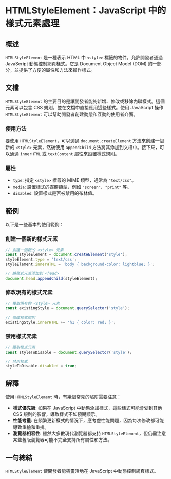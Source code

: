<!--
Meta Description: # HTMLStyleElement：JavaScript 中的樣式元素處理 ## 概述 `HTMLStyleElement` 是一種表示 HTML 中 `<style>` 標籤的物件，允許開發者通過 JavaScript 動態控制網頁樣式。它是 Document Object Model (DOM...
Meta Keywords: htmlstyleelement, javascript, style, document, css
-->

# HTMLStyleElement：JavaScript 中的樣式元素處理

## 概述
`HTMLStyleElement` 是一種表示 HTML 中 `<style>` 標籤的物件，允許開發者通過 JavaScript 動態控制網頁樣式。它是 Document Object Model (DOM) 的一部分，並提供了方便的屬性和方法來操作樣式。

## 文檔
`HTMLStyleElement` 的主要目的是讓開發者能夠新增、修改或移除內聯樣式。這個元素可以包含 CSS 規則，並在文檔中直接應用這些樣式。使用 JavaScript 操作 `HTMLStyleElement` 可以幫助開發者創建動態和互動的使用者介面。

### 使用方法
要使用 `HTMLStyleElement`，可以透過 `document.createElement` 方法來創建一個新的 `<style>` 元素，然後使用 `appendChild` 方法將其添加到文檔中。接下來，可以通過 `innerHTML` 或 `textContent` 屬性來設置樣式規則。

### 屬性
- `type`: 指定 `<style>` 標籤的 MIME 類型，通常為 `"text/css"`。
- `media`: 設置樣式的媒體類型，例如 `"screen"`、`"print"` 等。
- `disabled`: 設置樣式是否被禁用的布林值。

## 範例
以下是一些基本的使用範例：

### 創建一個新的樣式元素
```javascript
// 創建一個新的 <style> 元素
const styleElement = document.createElement('style');
styleElement.type = 'text/css';
styleElement.innerHTML = 'body { background-color: lightblue; }';

// 將樣式元素添加到 <head>
document.head.appendChild(styleElement);
```

### 修改現有的樣式元素
```javascript
// 獲取現有的 <style> 元素
const existingStyle = document.querySelector('style');

// 修改樣式規則
existingStyle.innerHTML += 'h1 { color: red; }';
```

### 禁用樣式元素
```javascript
// 獲取樣式元素
const styleToDisable = document.querySelector('style');

// 禁用樣式
styleToDisable.disabled = true;
```

## 解釋
使用 `HTMLStyleElement` 時，有幾個常見的陷阱需要注意：
- **樣式優先級**: 如果在 JavaScript 中動態添加樣式，這些樣式可能會受到其他 CSS 規則的影響，導致樣式不如預期顯示。
- **性能考量**: 在頻繁更新樣式的情況下，應考慮性能問題，因為每次修改都可能導致重繪和重排。
- **瀏覽器相容性**: 雖然大多數現代瀏覽器都支持 `HTMLStyleElement`，但仍需注意某些舊版瀏覽器可能不完全支持所有屬性和方法。

## 一句總結
`HTMLStyleElement` 使開發者能夠靈活地在 JavaScript 中動態控制網頁樣式。